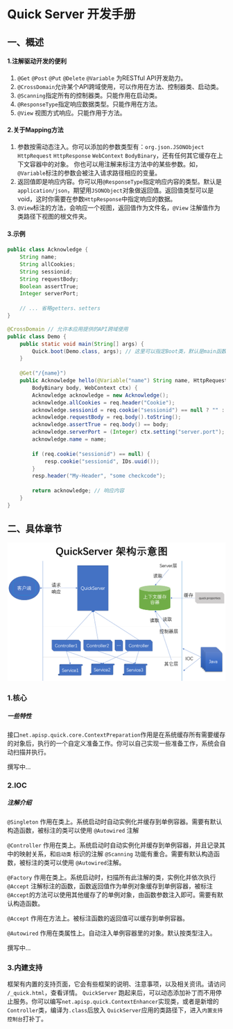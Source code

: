 # Quick Server 开发手册
## 一、概述
#### 1.注解驱动开发的便利
1. `@Get` `@Post` `@Put` `@Delete` `@Variable` 为RESTful API开发助力。
2. `@CrossDomain`允许某个API跨域使用，可以作用在方法、控制器类、启动类。
3. `@Scanning`指定所有的控制器类。只能作用在启动类。
4. `@ResponseType`指定响应数据类型。只能作用在方法。
5. `@View` 视图方式响应。只能作用于方法。

#### 2.关于Mapping方法
1. 参数按需动态注入。你可以添加的参数类型有：`org.json.JSONObject` `HttpRequest` `HttpResponse` `WebContext` `BodyBinary`，还有任何其它缓存在上下文容器中的对象。 你也可以用注解来标注方法中的某些参数。如，`@Variable`标注的参数会被注入请求路径相应的变量。
2. 返回值即是响应内容。你可以用`@ResponseType`指定响应内容的类型。默认是`application/json`，期望用`JSONObject`对象做返回值。返回值类型可以是void，这时你需要在参数`HttpResponse`中指定响应的数据。
3. `@View`标注的方法，会响应一个视图，返回值作为文件名，`@View` 注解值作为类路径下视图的根文件夹。

#### 3.示例
```java
public class Acknowledge {
    String name;
    String allCookies;
    String sessionid;
    String requestBody;
    Boolean assertTrue;
    Integer serverPort;
    
    // ... 省略getters、setters
}
```

```java
@CrossDomain // 允许本应用提供的API跨域使用
public class Demo {
    public static void main(String[] args) {
        Quick.boot(Demo.class, args); // 这里可以指定Boot类，默认是main函数所在类
    }

    @Get("/{name}")
    public Acknowledge hello(@Variable("name") String name, HttpRequest req, HttpResponse resp, 
        BodyBinary body, WebContext ctx) {
        Acknowledge acknowledge = new Acknowledge();
        acknowledge.allCookies = req.header("Cookie");
        acknowledge.sessionid = req.cookie("sessionid") == null ? "" : req.cookie("sessionid").value();
        acknowledge.requestBody = req.body().toString();
        acknowledge.assertTrue = req.body() == body;
        acknowledge.serverPort = (Integer) ctx.setting("server.port");
        acknowledge.name = name;

        if (req.cookie("sessionid") == null) {
            resp.cookie("sessionid", IDs.uuid());
        }
        resp.header("My-Header", "some checkcode");

        return acknowledge; // 响应内容
    }
}
```

## 二、具体章节
![QuickServer Arch](https://raw.githubusercontent.com/apisp/resources/master/quick-server-arch.png)
### 1.核心
##### 一些特性
接口`net.apisp.quick.core.ContextPreparation`作用是在系统缓存所有需要缓存的对象后，执行的一个自定义准备工作。你可以自己实现一些准备工作，系统会自动扫描并执行。

撰写中...
### 2.IOC
##### 注解介绍
`@Singleton` 作用在类上。系统启动时自动实例化并缓存到单例容器。需要有默认构造函数，被标注的类可以使用 `@Autowired` 注解

`@Controller` 作用在类上。系统启动时自动实例化并缓存到单例容器，并且记录其中的映射关系，和`启动类` 标识的注解  `@Scanning` 功能有重合。需要有默认构造函数，被标注的类可以使用 `@Autowired`注解。

`@Factory` 作用在类上。系统启动时，扫描所有此注解的类，实例化并依次执行 `@Accept` 注解标注的函数，函数返回值作为单例对象缓存到单例容器，被标注 `@Accept`的方法可以使用其他缓存了的单例对象，由函数参数注入即可。需要有默认构造函数。

`@Accept` 作用在方法上。被标注函数的返回值可以缓存到单例容器。

`@Autowired` 作用在类属性上。自动注入单例容器里的对象。默认按类型注入。

撰写中...
### 3.内建支持
框架有内置的支持页面，它会有些框架的说明、注意事项，以及相关资讯。请访问 `/_quick.html`，查看详情。
`QuickServer` 跑起来后，可以动态添加补丁而不用停止服务。你可以编写`net.apisp.quick.ContextEnhancer`实现类，或者是新增的`Controller`类，编译为`.class`后放入  `QuickServer`应用的类路径下，进入`内置支持控制台`打补丁。